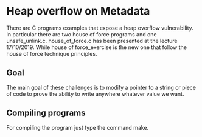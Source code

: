 # **Heap overflow on Metadata** 

There are C programs examples that expose a heap overflow vulnerability. In
particular there are two house of force programs and one unsafe\_unlink.c.
house\_of\_force.c has been presented at the lecture 17/10/2019. While house of
force\_exercise is the new one that follow the house of force technique principles.

## Goal
The main goal of these challenges is to modify a pointer to a string or piece of code to prove the ability to write anywhere whatever value we want. 

## Compiling programs
For compiling the program just type the command make.
